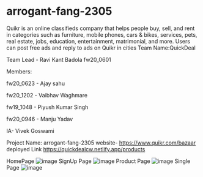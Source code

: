 # arrogant-fang-2305
Quikr is an online classifieds company that helps people buy, sell, and rent in categories such as furniture, mobile phones, cars &amp; bikes, services, pets, real estate, jobs, education, entertainment, matrimonial, and more. Users can post free ads and reply to ads on Quikr in cities
Team Name:QuickDeal


Team Lead - Ravi Kant Badola fw20_0601

Members:

fw20_0623 - Ajay sahu

fw20_1202 - Vaibhav Waghmare

fw19_1048 - Piyush Kumar Singh

fw20_0946 - Manju Yadav

IA-	Vivek Goswami

Project Name: arrogant-fang-2305 website- https://www.quikr.com/bazaar
 deployed Link 
 https://quickdealcw.netlify.app/products

HomePage
 ![image](https://user-images.githubusercontent.com/107898767/221489456-7e7b927b-102d-4fbc-87bf-f7730b55d179.png)
 SignUp Page
 ![image](https://user-images.githubusercontent.com/107898767/221489512-d36c8038-8437-47d9-9e32-ae2fbae79f79.png)
 Product Page
 ![image](https://user-images.githubusercontent.com/107898767/221489692-216939cb-3ea7-4a33-bf1d-dab9f166ceed.png)
 Single Page
 ![image](https://user-images.githubusercontent.com/107898767/221489998-f1d3c55e-45ed-4630-893e-4b3a0c2e942f.png)

 
 
